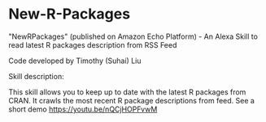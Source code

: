 # New-R-Packages

"NewRPackages"​ (published on Amazon Echo Platform) - An Alexa Skill to read latest R packages description from RSS Feed

Code developed by Timothy (Suhai) Liu

Skill description:

This skill allows you to keep up to date with the latest R packages from CRAN. It crawls the most recent R package descriptions from feed. See a short demo https://youtu.be/nQCjHOPFvwM 
